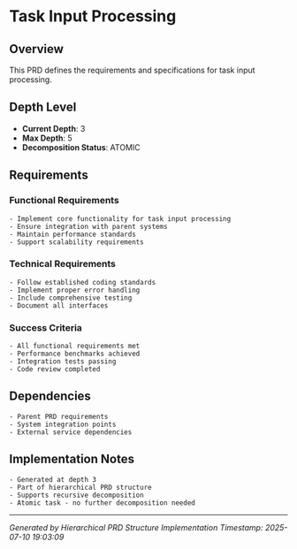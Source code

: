 # Task Input Processing

## Overview
This PRD defines the requirements and specifications for task input processing.

## Depth Level
- **Current Depth**: 3
- **Max Depth**: 5
- **Decomposition Status**: ATOMIC

## Requirements

### Functional Requirements
    - Implement core functionality for task input processing
    - Ensure integration with parent systems
    - Maintain performance standards
    - Support scalability requirements

### Technical Requirements  
    - Follow established coding standards
    - Implement proper error handling
    - Include comprehensive testing
    - Document all interfaces

### Success Criteria
    - All functional requirements met
    - Performance benchmarks achieved
    - Integration tests passing
    - Code review completed

## Dependencies
    - Parent PRD requirements
    - System integration points
    - External service dependencies

## Implementation Notes
    - Generated at depth 3
    - Part of hierarchical PRD structure
    - Supports recursive decomposition
    - Atomic task - no further decomposition needed

---
*Generated by Hierarchical PRD Structure Implementation*
*Timestamp: 2025-07-10 19:03:09*
